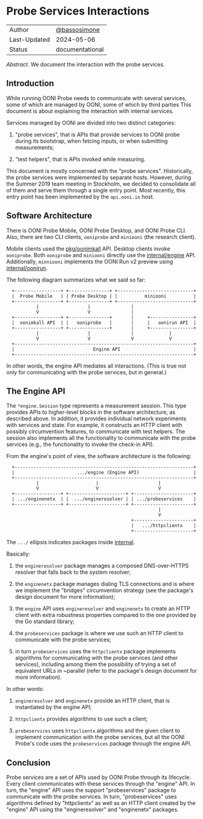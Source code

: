 # Probe Services Interactions

|              |                                                |
|:-------------|:-----------------------------------------------|
| Author       | [@bassosimone](https://github.com/bassosimone) |
| Last-Updated | 2024-05-06                                     |
| Status       | documentational                                |

*Abstract.* We document the interaction with the probe services.

## Introduction

While running OONI Probe needs to communicate with several services, some
of which are managed by OONI, some of which by third parties This document is
about explaining the interaction with internal services.

Services managed by OONI are divided into two distinct categories:

1. "probe services", that is APIs that provide services to OONI probe
during its bootstrap, when fetcing inputs, or when submitting measurements;

2. "test helpers", that is APIs invoked while measuring.

This document is mostly concerned with the "probe services". Historically,
the probe services were implemented by separate hosts. However, during the
Summer 2019 team meeting in Stockholm, we decided to consolidate all of
them and serve them through a single entry point. Most recently, this entry
point has been implemented by the `api.ooni.io` host.

## Software Architecture

There is OONI Probe Mobile, OONI Probe Desktop, and OONI Probe CLI. Also, there
are two CLI clients, `ooniprobe` and `miniooni` (the research client).

Mobile clients used the [pkg/oonimkall](../../pkg/oonimkall/) API. Desktop
clients invoke `ooniprobe`. Both `ooniprobe` and `miniooni` directly use the
[internal/engine](../../internal/engine/) API. Additionally, `minniooni`
implements the OONI Run v2 preview using [internal/oonirun](../../internal/oonirun).

The following diagram summarizes what we said so far:

```
  +-----------------+ +---------------+ +----------------------------+
  |  Probe Mobile   | | Probe Desktop | |          miniooni          |
  +-----------------+ +---------------+ +----------------------------+
           |                  |               |
		   V                  V               |
  +-----------------+ +---------------+       |     +----------------+
  |  oonimkall API  | |   ooniprobe   |       |     |   oonirun API  |
  +-----------------+ +---------------+       |     +----------------+
           |                  |               |             |
		   V                  V               V             V
  +------------------------------------------------------------------+
  |                             Engine API                           |
  +------------------------------------------------------------------+
```

In other words, the engine API mediates all interactions. (This is true not
only for communicating with the probe services, but in general.)

## The Engine API

The `*engine.Session` type represents a measurement session. This type
provides APIs to higher-level blocks in the software architecture, as
described above. In addition, it provides individual network experiments
with services and state. For example, it constructs an HTTP client with
possibly circumvention features, to communicate with test helpers. The
session also implements all the functionality to communicate with the probe
services (e.g., the functionality to invoke the check-in API).

From the engine's point of view, the software architecture is the following:

```
  +------------------------------------------------------------------+
  |                       .../engine (Engine API)                    |
  +------------------------------------------------------------------+
           |                     |                      |
		   V                     V                      V
  +-----------------+ +---------------------+ +----------------------+
  | .../enginenetx  | |  .../engineresolver | | .../probeservices    |
  +-----------------+ +---------------------+ +----------------------+
                                                        |
														V
                                              +----------------------+
                                              |   .../httpclientx    |
										      +----------------------+
```

The `.../` ellipsis indicates packages inside [internal](../../internal/).

Basically:

1. the `engineresolver` package manages a composed DNS-over-HTTPS
resolver that falls back to the system resolver;

2. the `enginenetx` package manages dialing TLS connections
and is where we implement the "bridges" circumvention strategy (see
the package's design document for more information);

3. the `engine` API uses `engineresolver` and `enginenetx`
to create an HTTP client with extra robustness properties compared to
the one provided by the Go standard library;

4. the `probeservices` package is where we use such an HTTP
client to communicate with the probe services;

5. in turn `probeservices` uses the `httpclientx` package implements
algorithms for communicating with the probe services (and other services),
including among them the possibility of trying a set of equivalent URLs
in ~parallel (refer to the package's design document for more information).

In other words:

1. `engineresolver` and `enginenetx` provide an HTTP client, that
is instantiated by the engine API;

2. `httpclientx` provides algorithms to use such a client;

3. `probeservices` uses `httpclientx` algorithms and the given client
to implement communication with the probe services, but all the
OONI Probe's code uses the `probeservices` package through the engine API.

## Conclusion

Probe services are a set of APIs used by OONI Probe through its
lifecycle. Every client communicates with these services through
the "engine" API. In turn, the "engine" API uses the support
"probeservices" package to communicate with the probe services. In
turn, "probeservices" uses algorithms defined by "httpclientx" as
well as an HTTP client created by the "engine" API using the
"engineresolver" and "enginenetx" packages.
